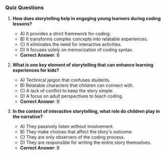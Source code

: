 ### Quiz Questions ###

1. **How does storytelling help in engaging young learners during coding lessons?**  
   - A) It provides a strict framework for coding.  
   - B) It transforms complex concepts into relatable experiences.  
   - C) It eliminates the need for interactive activities.  
   - D) It focuses solely on memorization of coding syntax.  
   - **Correct Answer**: B

2. **What is one key element of storytelling that can enhance learning experiences for kids?**  
   - A) Technical jargon that confuses students.  
   - B) Relatable characters that children can connect with.  
   - C) A lack of conflict to keep the story simple.  
   - D) A focus on adult perspectives to teach coding.  
   - **Correct Answer**: B

3. **In the context of interactive storytelling, what role do children play in the narrative?**  
   - A) They passively listen without involvement.  
   - B) They make choices that affect the story's outcome.  
   - C) They are only observers of the coding process.  
   - D) They are responsible for writing the entire story themselves.  
   - **Correct Answer**: B